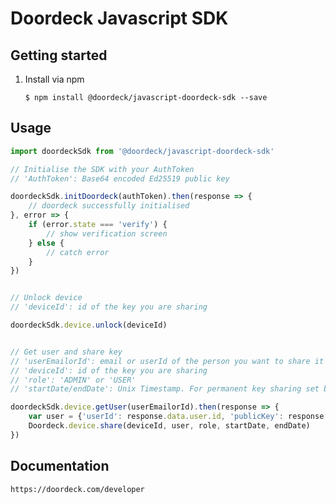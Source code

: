 # Doordeck Javascript SDK 


## Getting started

1. Install via npm

	`$ npm install @doordeck/javascript-doordeck-sdk --save`


## Usage

```javascript
import doordeckSdk from '@doordeck/javascript-doordeck-sdk'

// Initialise the SDK with your AuthToken
// 'AuthToken': Base64 encoded Ed25519 public key

doordeckSdk.initDoordeck(authToken).then(response => {
	// doordeck successfully initialised
}, error => {
	if (error.state === 'verify') {
		// show verification screen
	} else {
		// catch error
	}
})


// Unlock device
// 'deviceId': id of the key you are sharing

doordeckSdk.device.unlock(deviceId)


// Get user and share key
// 'userEmailorId': email or userId of the person you want to share it with
// 'deviceId': id of the key you are sharing
// 'role': 'ADMIN' or 'USER'
// 'startDate/endDate': Unix Timestamp. For permanent key sharing set both to null.

doordeckSdk.device.getUser(userEmailorId).then(response => {
	var user = {'userId': response.data.user.id, 'publicKey': response.data.user.publicKey, 'email': response.data.email}
	Doordeck.device.share(deviceId, user, role, startDate, endDate)
})
```

## Documentation

	https://doordeck.com/developer
